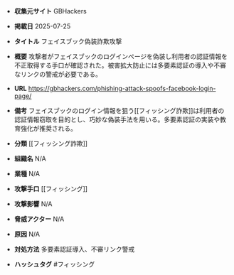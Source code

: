 - **収集元サイト**
GBHackers

- **掲載日**
2025-07-25

- **タイトル**
フェイスブック偽装詐欺攻撃

- **概要**
攻撃者がフェイスブックのログインページを偽装し利用者の認証情報を不正取得する手口が確認された。被害拡大防止には多要素認証の導入や不審なリンクの警戒が必要である。

- **URL**
https://gbhackers.com/phishing-attack-spoofs-facebook-login-page/

- **備考**
フェイスブックのログイン情報を狙う[[フィッシング詐欺]]は利用者の認証情報窃取を目的とし、巧妙な偽装手法を用いる。多要素認証の実装や教育強化が推奨される。

- **分類**
[[フィッシング詐欺]]

- **組織名**
N/A

- **業種**
N/A

- **攻撃手口**
[[フィッシング]]

- **攻撃影響**
N/A

- **脅威アクター**
N/A

- **原因**
N/A

- **対処方法**
多要素認証導入、不審リンク警戒

- **ハッシュタグ**
#フィッシング
